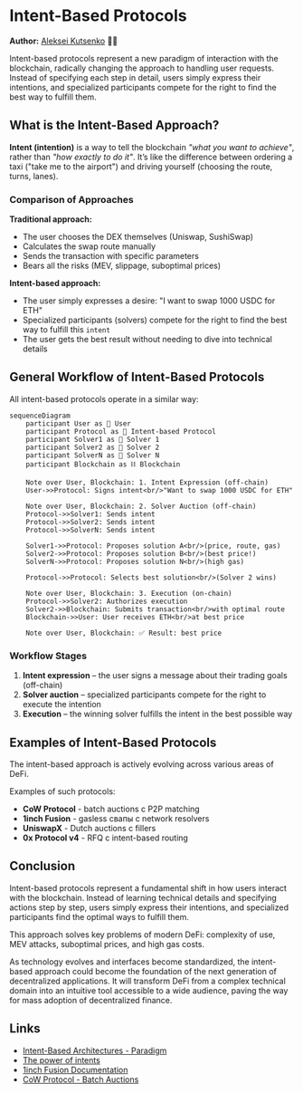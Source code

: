 # Intent-Based Protocols

**Author:** [Aleksei Kutsenko](https://github.com/bimkon144) 👨‍💻

Intent-based protocols represent a new paradigm of interaction with the blockchain, radically changing the approach to handling user requests. Instead of specifying each step in detail, users simply express their intentions, and specialized participants compete for the right to find the best way to fulfill them.

## What is the Intent-Based Approach?

**Intent (intention)** is a way to tell the blockchain *"what you want to achieve"*, rather than *"how exactly to do it"*. It’s like the difference between ordering a taxi ("take me to the airport") and driving yourself (choosing the route, turns, lanes).

### Comparison of Approaches

**Traditional approach:**
- The user chooses the DEX themselves (Uniswap, SushiSwap)
- Calculates the swap route manually
- Sends the transaction with specific parameters
- Bears all the risks (MEV, slippage, suboptimal prices)

**Intent-based approach:**
- The user simply expresses a desire: "I want to swap 1000 USDC for ETH"
- Specialized participants (solvers) compete for the right to find the best way to fulfill this `intent`
- The user gets the best result without needing to dive into technical details

## General Workflow of Intent-Based Protocols

All intent-based protocols operate in a similar way:

```mermaid
sequenceDiagram
    participant User as 👤 User
    participant Protocol as 🔄 Intent-based Protocol
    participant Solver1 as 🤖 Solver 1
    participant Solver2 as 🤖 Solver 2
    participant SolverN as 🤖 Solver N
    participant Blockchain as ⛓️ Blockchain
    
    Note over User, Blockchain: 1. Intent Expression (off-chain)
    User->>Protocol: Signs intent<br/>"Want to swap 1000 USDC for ETH"
    
    Note over User, Blockchain: 2. Solver Auction (off-chain)
    Protocol->>Solver1: Sends intent
    Protocol->>Solver2: Sends intent
    Protocol->>SolverN: Sends intent
    
    Solver1->>Protocol: Proposes solution A<br/>(price, route, gas)
    Solver2->>Protocol: Proposes solution B<br/>(best price!)
    SolverN->>Protocol: Proposes solution N<br/>(high gas)
    
    Protocol->>Protocol: Selects best solution<br/>(Solver 2 wins)
    
    Note over User, Blockchain: 3. Execution (on-chain)
    Protocol->>Solver2: Authorizes execution
    Solver2->>Blockchain: Submits transaction<br/>with optimal route
    Blockchain->>User: User receives ETH<br/>at best price
    
    Note over User, Blockchain: ✅ Result: best price
```

### Workflow Stages

1. **Intent expression** – the user signs a message about their trading goals (off-chain)
2. **Solver auction** – specialized participants compete for the right to execute the intention
3. **Execution** – the winning solver fulfills the intent in the best possible way

## Examples of Intent-Based Protocols

The intent-based approach is actively evolving across various areas of DeFi.

Examples of such protocols:

- **CoW Protocol** - batch auctions с P2P matching
- **1inch Fusion** - gasless свапы с network resolvers
- **UniswapX** - Dutch auctions с fillers
- **0x Protocol v4** - RFQ с intent-based routing

## Conclusion

Intent-based protocols represent a fundamental shift in how users interact with the blockchain. Instead of learning technical details and specifying actions step by step, users simply express their intentions, and specialized participants find the optimal ways to fulfill them.

This approach solves key problems of modern DeFi: complexity of use, MEV attacks, suboptimal prices, and high gas costs.

As technology evolves and interfaces become standardized, the intent-based approach could become the foundation of the next generation of decentralized applications. It will transform DeFi from a complex technical domain into an intuitive tool accessible to a wide audience, paving the way for mass adoption of decentralized finance.

## Links

- [Intent-Based Architectures - Paradigm](https://www.paradigm.xyz/2023/06/intents)
- [The power of intents](https://medium.com/@Flytrade/the-power-of-intent-based-aggregation-9fe680873d04)
- [1inch Fusion Documentation](https://docs.1inch.io/docs/fusion-swap/introduction)
- [CoW Protocol - Batch Auctions](https://docs.cow.fi/cow-protocol/tutorials/arbitrate)
